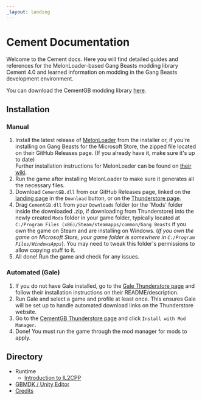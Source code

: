 ```yaml
---
_layout: landing
---
```


# Cement Documentation

Welcome to the Cement docs. Here you will find detailed guides and references for the MelonLoader-based Gang Beasts modding library Cement 4.0 and learned information on modding in the Gang Beasts development environment.

You can download the CementGB modding library [here](../).

## Installation

### Manual

1. Install the latest release of [MelonLoader](https://github.com/LavaGang/MelonLoader/releases/latest/) from the installer or, if you're installing on Gang Beasts for the Microsoft Store, the zipped file located on their GitHub Releases page. (If you already have it, make sure it's up to date)  
Further installation instructions for MelonLoader can be found on [their wiki](https://melonwiki.xyz/#/).
2. Run the game after installing MelonLoader to make sure it generates all the necessary files.
3. Download `CementGB.dll` from our GitHub Releases page, linked on the [landing page](../) in the `Download` button, or on the [Thunderstore page](https://thunderstore.io/c/gang-beasts/p/CementGB/CementGB/).
4. Drag `CementGB.dll` from your `Downloads` folder (or the 'Mods' folder inside the downloaded .zip, if downloading from Thunderstore) into the newly created `Mods` folder in your game folder, typically located at `C:/Program Files (x86)/Steam/steamapps/common/Gang Beasts` if you own the game on Steam and are installing on Windows. (*If you own the game on Microsoft Store, your game folder is somewhere in `C:/Program Files/WindowsApps`*). You may need to tweak this folder's permissions to allow copying stuff to it.
5. All done! Run the game and check for any issues.

### Automated (Gale)

1. If you do not have Gale installed, go to the [Gale Thunderstore page](https://thunderstore.io/c/lethal-company/p/Kesomannen/GaleModManager/) and follow their installation instructions on their README/description.
2. Run Gale and select a game and profile at least once. This ensures Gale will be set up to handle automated download links on the Thunderstore website.
3. Go to the [CementGB Thunderstore page]() and click `Install with Mod Manager`.
4. Done! You must run the game through the mod manager for mods to apply.

## Directory

- Runtime
  - [Introduction to IL2CPP](guides/introduction-to-il2cpp.md)
- [GBMDK / Unity Editor](guides/gbmdk/gbmdk-index.md)
- [Credits](guides/credits.md)

